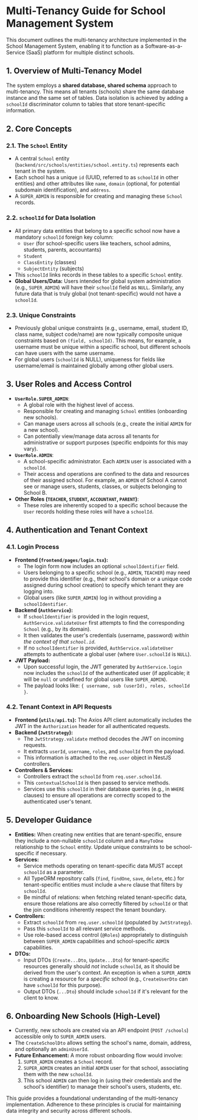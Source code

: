 # Multi-Tenancy Guide for School Management System

This document outlines the multi-tenancy architecture implemented in the School Management System, enabling it to function as a Software-as-a-Service (SaaS) platform for multiple distinct schools.

## 1. Overview of Multi-Tenancy Model

The system employs a **shared database, shared schema** approach to multi-tenancy. This means all tenants (schools) share the same database instance and the same set of tables. Data isolation is achieved by adding a `schoolId` discriminator column to tables that store tenant-specific information.

## 2. Core Concepts

### 2.1. The `School` Entity
- A central `School` entity (`backend/src/schools/entities/school.entity.ts`) represents each tenant in the system.
- Each school has a unique `id` (UUID, referred to as `schoolId` in other entities) and other attributes like `name`, `domain` (optional, for potential subdomain identification), and `address`.
- A `SUPER_ADMIN` is responsible for creating and managing these `School` records.

### 2.2. `schoolId` for Data Isolation
- All primary data entities that belong to a specific school now have a mandatory `schoolId` foreign key column:
    - `User` (for school-specific users like teachers, school admins, students, parents, accountants)
    - `Student`
    - `ClassEntity` (classes)
    - `SubjectEntity` (subjects)
- This `schoolId` links records in these tables to a specific `School` entity.
- **Global Users/Data:** Users intended for global system administration (e.g., `SUPER_ADMIN`) will have their `schoolId` field as `NULL`. Similarly, any future data that is truly global (not tenant-specific) would not have a `schoolId`.

### 2.3. Unique Constraints
- Previously global unique constraints (e.g., username, email, student ID, class name, subject code/name) are now typically composite unique constraints based on `(field, schoolId)`. This means, for example, a username must be unique within a specific school, but different schools can have users with the same username.
- For global users (`schoolId` is NULL), uniqueness for fields like username/email is maintained globally among other global users.

## 3. User Roles and Access Control

- **`UserRole.SUPER_ADMIN`**:
    - A global role with the highest level of access.
    - Responsible for creating and managing `School` entities (onboarding new schools).
    - Can manage users across all schools (e.g., create the initial `ADMIN` for a new school).
    - Can potentially view/manage data across all tenants for administrative or support purposes (specific endpoints for this may vary).
- **`UserRole.ADMIN`**:
    - A school-specific administrator. Each `ADMIN` user is associated with a `schoolId`.
    - Their access and operations are confined to the data and resources of their assigned school. For example, an `ADMIN` of School A cannot see or manage users, students, classes, or subjects belonging to School B.
- **Other Roles (`TEACHER`, `STUDENT`, `ACCOUNTANT`, `PARENT`)**:
    - These roles are inherently scoped to a specific school because the `User` records holding these roles will have a `schoolId`.

## 4. Authentication and Tenant Context

### 4.1. Login Process
- **Frontend (`frontend/pages/login.tsx`):**
    - The login form now includes an optional `schoolIdentifier` field.
    - Users belonging to a specific school (e.g., `ADMIN`, `TEACHER`) may need to provide this identifier (e.g., their school's domain or a unique code assigned during school creation) to specify which tenant they are logging into.
    - Global users (like `SUPER_ADMIN`) log in without providing a `schoolIdentifier`.
- **Backend (`AuthService`):**
    - If `schoolIdentifier` is provided in the login request, `AuthService.validateUser` first attempts to find the corresponding `School` (e.g., by its domain).
    - It then validates the user's credentials (username, password) *within the context of that `school.id`*.
    - If no `schoolIdentifier` is provided, `AuthService.validateUser` attempts to authenticate a global user (where `User.schoolId` is `NULL`).
- **JWT Payload:**
    - Upon successful login, the JWT generated by `AuthService.login` now includes the `schoolId` of the authenticated user (if applicable; it will be `null` or undefined for global users like `SUPER_ADMIN`).
    - The payload looks like: `{ username, sub (userId), roles, schoolId }`.

### 4.2. Tenant Context in API Requests
- **Frontend (`utils/api.ts`):** The Axios API client automatically includes the JWT in the `Authorization` header for all authenticated requests.
- **Backend (`JwtStrategy`):**
    - The `JwtStrategy.validate` method decodes the JWT on incoming requests.
    - It extracts `userId`, `username`, `roles`, and `schoolId` from the payload.
    - This information is attached to the `req.user` object in NestJS controllers.
- **Controllers & Services:**
    - Controllers extract the `schoolId` from `req.user.schoolId`.
    - This `contextualSchoolId` is then passed to service methods.
    - Services use this `schoolId` in their database queries (e.g., in `WHERE` clauses) to ensure all operations are correctly scoped to the authenticated user's tenant.

## 5. Developer Guidance

- **Entities:** When creating new entities that are tenant-specific, ensure they include a non-nullable `schoolId` column and a `ManyToOne` relationship to the `School` entity. Update unique constraints to be school-specific if necessary.
- **Services:**
    - Service methods operating on tenant-specific data MUST accept `schoolId` as a parameter.
    - All TypeORM repository calls (`find`, `findOne`, `save`, `delete`, etc.) for tenant-specific entities must include a `where` clause that filters by `schoolId`.
    - Be mindful of relations: when fetching related tenant-specific data, ensure those relations are also correctly filtered by `schoolId` or that the join conditions inherently respect the tenant boundary.
- **Controllers:**
    - Extract `schoolId` from `req.user.schoolId` (populated by `JwtStrategy`).
    - Pass this `schoolId` to all relevant service methods.
    - Use role-based access control (`@Roles`) appropriately to distinguish between `SUPER_ADMIN` capabilities and school-specific `ADMIN` capabilities.
- **DTOs:**
    - Input DTOs (`Create...Dto`, `Update...Dto`) for tenant-specific resources generally should *not* include `schoolId`, as it should be derived from the user's context. An exception is when a `SUPER_ADMIN` is creating a resource for a *specific* school (e.g., `CreateUserDto` can have `schoolId` for this purpose).
    - Output DTOs (`...Dto`) should include `schoolId` if it's relevant for the client to know.

## 6. Onboarding New Schools (High-Level)

- Currently, new schools are created via an API endpoint (`POST /schools`) accessible only to `SUPER_ADMIN` users.
- The `CreateSchoolDto` allows setting the school's name, domain, address, and optionally an `adminUserId`.
- **Future Enhancement:** A more robust onboarding flow would involve:
    1. `SUPER_ADMIN` creates a `School` record.
    2. `SUPER_ADMIN` creates an initial `ADMIN` user for that school, associating them with the new `schoolId`.
    3. This school `ADMIN` can then log in (using their credentials and the school's identifier) to manage their school's users, students, etc.

This guide provides a foundational understanding of the multi-tenancy implementation. Adherence to these principles is crucial for maintaining data integrity and security across different schools.
